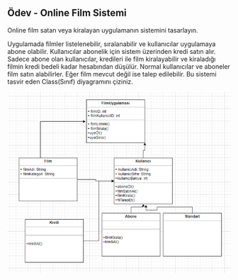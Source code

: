 ## Ödev - Online Film Sistemi

Online film satan veya kiralayan uygulamanın sistemini tasarlayın.

Uygulamada filmler listelenebilir, sıralanabilir ve kullanıcılar uygulamaya abone olabilir. Kullanıcılar abonelik için sistem üzerinden kredi satın alır. Sadece abone olan kullanıcılar, kredileri ile film kiralayabilir ve kiraladığı filmin kredi bedeli kadar hesabından düşülür. Normal kullanıcılar ve aboneler film satın alabilirler. Eğer film mevcut değil ise talep edilebilir. 
Bu sistemi tasvir eden Class(Sınıf) diyagramını çiziniz.

![resim](image/OdevOnlineFilmSistemii.png)
